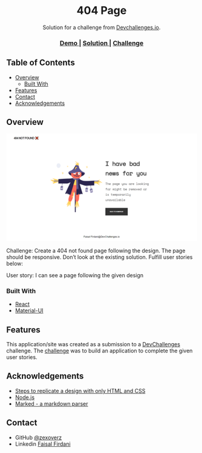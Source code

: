<!-- Please update value in the {}  -->

<h1 align="center">404 Page</h1>

<div align="center">
   Solution for a challenge from  <a href="http://devchallenges.io" target="_blank">Devchallenges.io</a>.
</div>

<div align="center">
  <h3>
    <a href="https://pedantic-swartz-49c963.netlify.app">
      Demo
    </a>
    <span> | </span>
    <a href="https://github.com/zexoverz/404-page-devchallange">
      Solution
    </a>
    <span> | </span>
    <a href="https://devchallenges.io/challenges/wBunSb7FPrIepJZAg0sY">
      Challenge
    </a>
  </h3>
</div>

<!-- TABLE OF CONTENTS -->

## Table of Contents

- [Overview](#overview)
  - [Built With](#built-with)
- [Features](#features)
- [Contact](#contact)
- [Acknowledgements](#acknowledgements)

<!-- OVERVIEW -->

## Overview

![review](https://github.com/zexoverz/404-page-devchallange/blob/master/src/404Page.png)

Challenge: Create a 404 not found page following the design. The page should be responsive. Don’t look at the existing solution. Fulfill user stories below:

User story: I can see a page following the given design

### Built With

<!-- This section should list any major frameworks that you built your project using. Here are a few examples.-->

- [React](https://reactjs.org/)
- [Material-UI](https://material-ui.com/)

## Features

<!-- List the features of your application or follow the template. Don't share the figma file here :) -->

This application/site was created as a submission to a [DevChallenges](https://devchallenges.io/challenges) challenge. The [challenge](https://devchallenges.io/challenges/wBunSb7FPrIepJZAg0sY) was to build an application to complete the given user stories.


## Acknowledgements

<!-- This section should list any articles or add-ons/plugins that helps you to complete the project. This is optional but it will help you in the future. For exmpale -->

- [Steps to replicate a design with only HTML and CSS](https://devchallenges-blogs.web.app/how-to-replicate-design/)
- [Node.js](https://nodejs.org/)
- [Marked - a markdown parser](https://github.com/chjj/marked)

## Contact

- GitHub [@zexoverz](https://github.com/zexoverz)
- Linkedin [Faisal Firdani](https://www.linkedin.com/in/zexoverz/)

